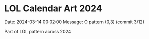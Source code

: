 # LOL Calendar Art 2024

Date: 2024-03-14 00:02:00
Message: O pattern (0,3) (commit 3/12)

Part of LOL pattern across 2024
